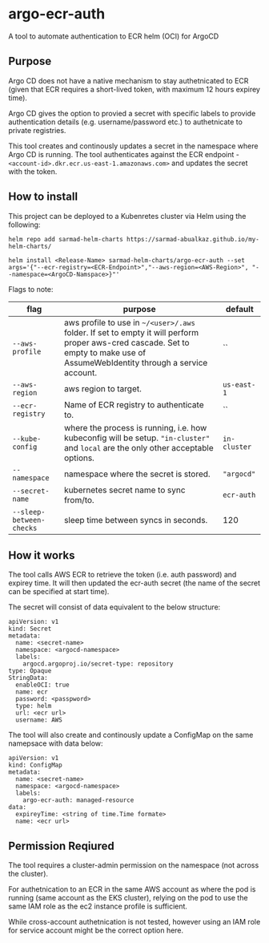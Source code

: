 # argo-ecr-auth
A tool to automate authentication to ECR helm (OCI) for ArgoCD

## Purpose
Argo CD does not have a native mechanism to stay authetnicated to ECR (given that ECR requires a short-lived token, with maximum 12 hours expirey time). 

Argo CD gives the option to provied a secret with specific labels to provide authentication details (e.g. username/password etc.) to authetnicate to private registries.

This tool creates and continously updates a secret in the namespace where Argo CD is running. The tool authenticates against the ECR endpoint - `<account-id>.dkr.ecr.us-east-1.amazonaws.com>` and updates the secret with the token.

## How to install
This project can be deployed to a Kubenretes cluster via Helm using the following:

```
helm repo add sarmad-helm-charts https://sarmad-abualkaz.github.io/my-helm-charts/

helm install <Release-Name> sarmad-helm-charts/argo-ecr-auth --set args='{"--ecr-registry=<ECR-Endpoint>","--aws-region=<AWS-Region>", "--namespace=<ArgoCD-Namspace>}"'
```


Flags to note:

| flag | purpose | default |
| --- | --- | --- | 
|`--aws-profile` | aws profile to use in `~/<user>/.aws` folder. If set to empty it will perform proper aws-cred cascade. Set to empty to make use of AssumeWebIdentity through a service account. |``|
|`--aws-region` | aws region to target. |`us-east-1` |
| `--ecr-registry` | Name of ECR registry to authenticate to. | `` |
| `--kube-config` | where the process is running, i.e. how kubeconfig will be setup. `"in-cluster"` and `local` are the only other acceptable options. | `in-cluster` |
| `--namespace` | namespace where the secret is stored. | `"argocd"` |
| `--secret-name` | kubernetes secret name to sync from/to. | `ecr-auth` |
| `--sleep-between-checks` | sleep time between syncs in seconds. | 120 |

## How it works
The tool calls AWS ECR to retrieve the token (i.e. auth password) and expirey time. It will then updated the ecr-auth secret (the name of the secret can be specified at start time). 

The secret will consist of data equivalent to the below structure:

```
apiVersion: v1
kind: Secret
metadata:
  name: <secret-name>
  namespace: <argocd-namespace>
  labels:
    argocd.argoproj.io/secret-type: repository
type: Opaque
StringData:
  enableOCI: true
  name: ecr
  password: <passpword>
  type: helm
  url: <ecr url>
  username: AWS
```

The tool will also create and continously update a ConfigMap on the same namepsace with data below:

```
apiVersion: v1
kind: ConfigMap
metadata:
  name: <secret-name>
  namespace: <argocd-namespace>
  labels:
    argo-ecr-auth: managed-resource
data:
  expireyTime: <string of time.Time formate>
  name: <ecr url>
```

## Permission Reqiured
The tool requires a cluster-admin permission on the namespace (not across the cluster).

For authetnication to an ECR in the same AWS account as where the pod is running (same account as the EKS cluster), relying on the pod to use the same IAM role as the ec2 instance profile is sufficient.

While cross-account authetnication is not tested, however using an IAM role for service account might be the correct option here.
